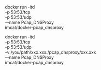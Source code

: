 docker run -itd \
-p 53:53/tcp \
-p 53:53/udp \
--name Pcap_DNSProxy \
imcat/docker-pcap_dnsproxy





docker run -itd \
-p 53:53/tcp \
-p 53:53/udp \
-v /you/path/xxx.xxx:/pcap_dnsproxy/xxx.xxx \
--name Pcap_DNSProxy \
imcat/docker-pcap_dnsproxy
